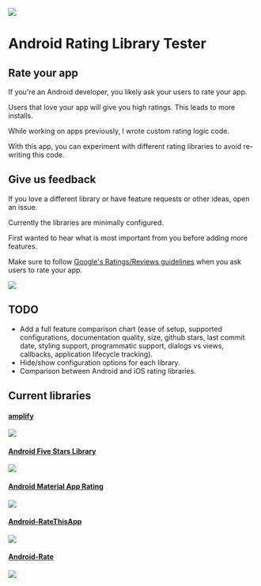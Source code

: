 ![](https://raw.githubusercontent.com/Haystack-Reviews/android-rating-library-tester/master/app/src/main/res/mipmap-xhdpi/ic_launcher_round.png)

# Android Rating Library Tester
## Rate your app
If you're an Android developer, you likely ask your users to rate your app.

Users that love your app will give you high ratings. This leads to more installs.

While working on apps previously, I wrote custom rating logic code.

With this app, you can experiment with different rating libraries to avoid re-writing this code.

## Give us feedback
If you love a different library or have feature requests or other ideas, open an issue.

Currently the libraries are minimally configured.

First wanted to hear what is most important from you before adding more features.

Make sure to follow [Google's Ratings/Reviews guidelines](https://play.google.com/about/storelisting-promotional/ratings-reviews-installs/) when you ask users to rate your app.

![](https://raw.githubusercontent.com/Haystack-Reviews/android-rating-library-tester/master/screenshots/rating.gif)

## TODO
- Add a full feature comparison chart (ease of setup, supported configurations, documentation quality, size, github stars, last commit date, styling support, programmatic support, dialogs vs views, callbacks, application lifecycle tracking).
- Hide/show configuration options for each library.
- Comparison between Android and iOS rating libraries.

## Current libraries
#### [amplify](https://github.com/stkent/amplify)
![](https://raw.githubusercontent.com/Haystack-Reviews/android-rating-library-tester/master/screenshots/amplify.png)

#### [Android Five Stars Library](https://github.com/Angtrim/Android-Five-Stars-Library)
![](https://raw.githubusercontent.com/Haystack-Reviews/android-rating-library-tester/master/screenshots/five-star.png)

#### [Android Material App Rating](https://github.com/stepstone-tech/android-material-app-rating)
![](https://raw.githubusercontent.com/Haystack-Reviews/android-rating-library-tester/master/screenshots/material.png)

#### [Android-RateThisApp](https://github.com/kobakei/Android-RateThisApp)
![](https://raw.githubusercontent.com/Haystack-Reviews/android-rating-library-tester/master/screenshots/ratethisapp.png)

#### [Android-Rate](https://github.com/hotchemi/Android-Rate)
![](https://raw.githubusercontent.com/Haystack-Reviews/android-rating-library-tester/master/screenshots/rate.png)
